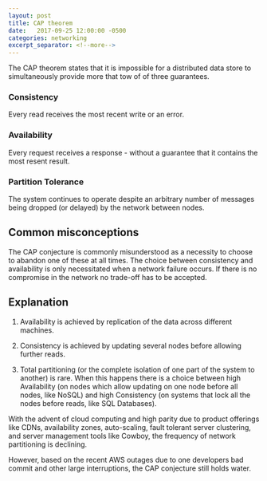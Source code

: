 ```yaml
---
layout: post
title: CAP theorem
date:   2017-09-25 12:00:00 -0500
categories: networking
excerpt_separator: <!--more-->
---
```


The CAP theorem states that it is impossible for a distributed data store to simultaneously provide more that tow of of three guarantees.

<!--more-->

### Consistency

Every read receives the most recent write or an error.

### Availability

Every request receives a response - without a guarantee that it contains the most resent result.

### Partition Tolerance

The system continues to operate despite an arbitrary number of messages being dropped (or delayed) by the network between nodes.

## Common misconceptions

The CAP conjecture is commonly misunderstood as a necessity to choose to abandon one of these at all times. The choice between consistency and availability is only necessitated when a network failure occurs. If there is no compromise in the network no trade-off has to be accepted.

## Explanation

1. Availability is achieved by replication of the data across different machines.

2. Consistency is achieved by updating several nodes before allowing further reads.

3. Total partitioning (or the complete isolation of one part of the system to another) is rare. When this happens there is a choice between high Availability (on nodes which allow updating on one node before all nodes, like NoSQL) and high Consistency (on systems that lock all the nodes before reads, like SQL Databases).

With the advent of cloud computing and high parity due to product offerings like CDNs, availability zones, auto-scaling, fault tolerant server clustering, and server management tools like Cowboy, the frequency of network partitioning is declining.

However, based on the recent AWS outages due to one developers bad commit and other large interruptions, the CAP conjecture still holds water.
